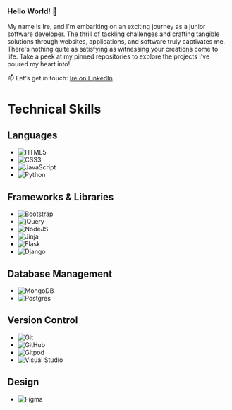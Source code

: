 ### Hello World! 👋

My name is Ire, and I'm embarking on an exciting journey as a junior software developer. The thrill of tackling challenges and crafting tangible solutions through websites, applications, and software truly captivates me. There's nothing quite as satisfying as witnessing your creations come to life. Take a peek at my pinned repositories to explore the projects I've poured my heart into!

📫 Let's get in touch: [Ire on LinkedIn](https://www.linkedin.com/in/irene-bernardi-4460b81bb/)


# Technical Skills

## Languages
- ![HTML5](https://img.shields.io/badge/html5-%23E34F26.svg?style=for-the-badge&logo=html5&logoColor=white)
- ![CSS3](https://img.shields.io/badge/css3-%231572B6.svg?style=for-the-badge&logo=css3&logoColor=white)
- ![JavaScript](https://img.shields.io/badge/javascript-%23323330.svg?style=for-the-badge&logo=javascript&logoColor=%23F7DF1E)
- ![Python](https://img.shields.io/badge/python-3670A0?style=for-the-badge&logo=python&logoColor=ffdd54)

## Frameworks & Libraries
- ![Bootstrap](https://img.shields.io/badge/bootstrap-%238511FA.svg?style=for-the-badge&logo=bootstrap&logoColor=white)
- ![jQuery](https://img.shields.io/badge/jquery-%230769AD.svg?style=for-the-badge&logo=jquery&logoColor=white)
- ![NodeJS](https://img.shields.io/badge/node.js-6DA55F?style=for-the-badge&logo=node.js&logoColor=white)
- ![Jinja](https://img.shields.io/badge/jinja-white.svg?style=for-the-badge&logo=jinja&logoColor=black)
- ![Flask](https://img.shields.io/badge/flask-%23000.svg?style=for-the-badge&logo=flask&logoColor=white)
- ![Django](https://img.shields.io/badge/django-%23092E20.svg?style=for-the-badge&logo=django&logoColor=white)

## Database Management
- ![MongoDB](https://img.shields.io/badge/MongoDB-%234ea94b.svg?style=for-the-badge&logo=mongodb&logoColor=white)
- ![Postgres](https://img.shields.io/badge/postgres-%23316192.svg?style=for-the-badge&logo=postgresql&logoColor=white)

## Version Control
- ![Git](https://img.shields.io/badge/git-%23F05033.svg?style=for-the-badge&logo=git&logoColor=white)
- ![GitHub](https://img.shields.io/badge/github-%23121011.svg?style=for-the-badge&logo=github&logoColor=white)
- ![Gitpod](https://img.shields.io/badge/gitpod-f06611.svg?style=for-the-badge&logo=gitpod&logoColor=white)
- ![Visual Studio](https://img.shields.io/badge/Visual%20Studio-5C2D91.svg?style=for-the-badge&logo=visual-studio&logoColor=white)

## Design
- ![Figma](https://img.shields.io/badge/figma-%23F24E1E.svg?style=for-the-badge&logo=figma&logoColor=white)
